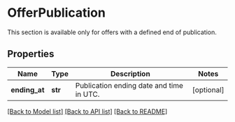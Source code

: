 # OfferPublication

This section is available only for offers with a defined end of publication.
## Properties
Name | Type | Description | Notes
------------ | ------------- | ------------- | -------------
**ending_at** | **str** | Publication ending date and time in UTC. | [optional] 

[[Back to Model list]](../README.md#documentation-for-models) [[Back to API list]](../README.md#documentation-for-api-endpoints) [[Back to README]](../README.md)


